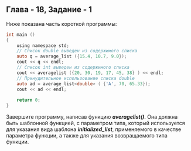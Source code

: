 ## Глава - 18, Задание - 1 

Ниже показана часть короткой программы:

```objectivec
int main () 
{ 
	using namespace std; 
	// Список double выведен из содержимого списка 
	auto q = average_list ({15.4, 10.7, 9.0}); 
	cout << q << endl; 
	// Список int выведен из содержимого списка 
	cout << averagelist ({20, 30, 19, 17, 45, 38} ) << endl; 
	// Принудительное использование списка double 
	auto ad = average_list<double> ( {'A', 70, 65.33}); 
	cout << ad << endl; 
	
	return 0; 
}
```

Завершите программу, написав функцию ***averagelist()***. Она должна быть
шаблонной функцией, с параметром типа, который используется для указания
вида шаблона ***initialized_list***, применяемого в качестве параметра
функции, а также для указания возвращаемого типа функции.
